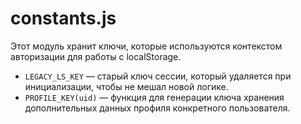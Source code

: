 # constants.js

Этот модуль хранит ключи, которые используются контекстом авторизации для работы с localStorage.
- `LEGACY_LS_KEY` — старый ключ сессии, который удаляется при инициализации, чтобы не мешал новой логике.
- `PROFILE_KEY(uid)` — функция для генерации ключа хранения дополнительных данных профиля конкретного пользователя.
